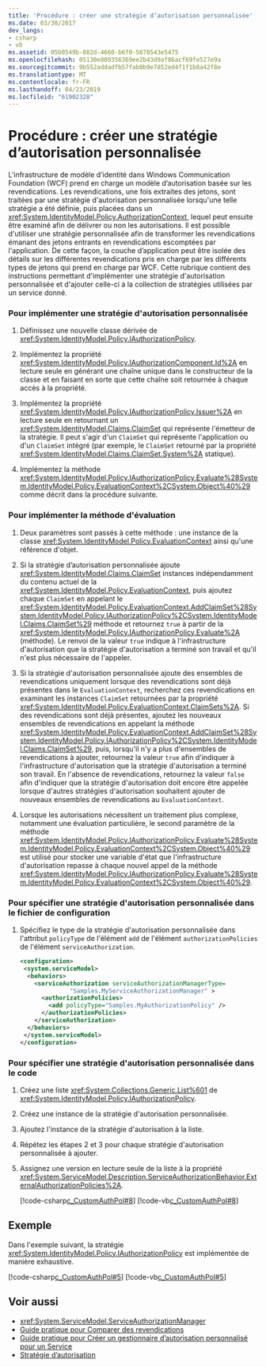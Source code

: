 ```yaml
---
title: 'Procédure : créer une stratégie d’autorisation personnalisée'
ms.date: 03/30/2017
dev_langs:
- csharp
- vb
ms.assetid: 05b0549b-882d-4660-b6f0-5678543e5475
ms.openlocfilehash: 05130e809356369ee2b43d9af86acf69fe527e9a
ms.sourcegitcommit: 9b552addadfb57fab0b9e7852ed4f1f1b8a42f8e
ms.translationtype: MT
ms.contentlocale: fr-FR
ms.lasthandoff: 04/23/2019
ms.locfileid: "61902328"
---
```

# <a name="how-to-create-a-custom-authorization-policy"></a>Procédure : créer une stratégie d’autorisation personnalisée
L’infrastructure de modèle d’identité dans Windows Communication Foundation (WCF) prend en charge un modèle d’autorisation basée sur les revendications. Les revendications, une fois extraites des jetons, sont traitées par une stratégie d'autorisation personnalisée lorsqu'une telle stratégie a été définie, puis placées dans un <xref:System.IdentityModel.Policy.AuthorizationContext>, lequel peut ensuite être examiné afin de délivrer ou non les autorisations. Il est possible d'utiliser une stratégie personnalisée afin de transformer les revendications émanant des jetons entrants en revendications escomptées par l'application. De cette façon, la couche d’application peut être isolée des détails sur les différentes revendications pris en charge par les différents types de jetons qui prend en charge par WCF. Cette rubrique contient des instructions permettant d'implémenter une stratégie d'autorisation personnalisée et d'ajouter celle-ci à la collection de stratégies utilisées par un service donné.  
  
### <a name="to-implement-a-custom-authorization-policy"></a>Pour implémenter une stratégie d'autorisation personnalisée  
  
1. Définissez une nouvelle classe dérivée de <xref:System.IdentityModel.Policy.IAuthorizationPolicy>.  
  
2. Implémentez la propriété <xref:System.IdentityModel.Policy.IAuthorizationComponent.Id%2A> en lecture seule en générant une chaîne unique dans le constructeur de la classe et en faisant en sorte que cette chaîne soit retournée à chaque accès à la propriété.  
  
3. Implémentez la propriété <xref:System.IdentityModel.Policy.IAuthorizationPolicy.Issuer%2A> en lecture seule en retournant un <xref:System.IdentityModel.Claims.ClaimSet> qui représente l'émetteur de la stratégie. Il peut s'agir d'un `ClaimSet` qui représente l'application ou d'un `ClaimSet` intégré (par exemple, le `ClaimSet` retourné par la propriété <xref:System.IdentityModel.Claims.ClaimSet.System%2A> statique).  
  
4. Implémentez la méthode <xref:System.IdentityModel.Policy.IAuthorizationPolicy.Evaluate%28System.IdentityModel.Policy.EvaluationContext%2CSystem.Object%40%29> comme décrit dans la procédure suivante.  
  
### <a name="to-implement-the-evaluate-method"></a>Pour implémenter la méthode d'évaluation  
  
1. Deux paramètres sont passés à cette méthode : une instance de la classe <xref:System.IdentityModel.Policy.EvaluationContext> ainsi qu'une référence d'objet.  
  
2. Si la stratégie d’autorisation personnalisée ajoute <xref:System.IdentityModel.Claims.ClaimSet> instances indépendamment du contenu actuel de la <xref:System.IdentityModel.Policy.EvaluationContext>, puis ajoutez chaque `ClaimSet` en appelant le <xref:System.IdentityModel.Policy.EvaluationContext.AddClaimSet%28System.IdentityModel.Policy.IAuthorizationPolicy%2CSystem.IdentityModel.Claims.ClaimSet%29> méthode et retournez `true` à partir de la <xref:System.IdentityModel.Policy.IAuthorizationPolicy.Evaluate%2A> (méthode). Le renvoi de la valeur `true` indique à l'infrastructure d'autorisation que la stratégie d'autorisation a terminé son travail et qu'il n'est plus nécessaire de l'appeler.  
  
3. Si la stratégie d'autorisation personnalisée ajoute des ensembles de revendications uniquement lorsque des revendications sont déjà présentes dans le `EvaluationContext`, recherchez ces revendications en examinant les instances `ClaimSet` retournées par la propriété <xref:System.IdentityModel.Policy.EvaluationContext.ClaimSets%2A>. Si des revendications sont déjà présentes, ajoutez les nouveaux ensembles de revendications en appelant la méthode <xref:System.IdentityModel.Policy.EvaluationContext.AddClaimSet%28System.IdentityModel.Policy.IAuthorizationPolicy%2CSystem.IdentityModel.Claims.ClaimSet%29>, puis, lorsqu'il n'y a plus d'ensembles de revendications à ajouter, retournez la valeur `true` afin d'indiquer à l'infrastructure d'autorisation que la stratégie d'autorisation a terminé son travail. En l'absence de revendications, retournez la valeur `false` afin d'indiquer que la stratégie d'autorisation doit encore être appelée lorsque d'autres stratégies d'autorisation souhaitent ajouter de nouveaux ensembles de revendications au `EvaluationContext`.  
  
4. Lorsque les autorisations nécessitent un traitement plus complexe, notamment une évaluation particulière, le second paramètre de la méthode <xref:System.IdentityModel.Policy.IAuthorizationPolicy.Evaluate%28System.IdentityModel.Policy.EvaluationContext%2CSystem.Object%40%29> est utilisé pour stocker une variable d'état que l'infrastructure d'autorisation repasse à chaque nouvel appel de la méthode <xref:System.IdentityModel.Policy.IAuthorizationPolicy.Evaluate%28System.IdentityModel.Policy.EvaluationContext%2CSystem.Object%40%29>.  
  
### <a name="to-specify-a-custom-authorization-policy-through-configuration"></a>Pour spécifier une stratégie d'autorisation personnalisée dans le fichier de configuration  
  
1. Spécifiez le type de la stratégie d'autorisation personnalisée dans l'attribut `policyType` de l'élément `add` de l'élément `authorizationPolicies` de l'élément `serviceAuthorization`.  
  
    ```xml  
    <configuration>  
     <system.serviceModel>  
      <behaviors>  
        <serviceAuthorization serviceAuthorizationManagerType=  
                  "Samples.MyServiceAuthorizationManager" >  
          <authorizationPolicies>  
            <add policyType="Samples.MyAuthorizationPolicy" />  
          </authorizationPolicies>  
        </serviceAuthorization>  
      </behaviors>  
     </system.serviceModel>  
    </configuration>  
    ```  
  
### <a name="to-specify-a-custom-authorization-policy-through-code"></a>Pour spécifier une stratégie d'autorisation personnalisée dans le code  
  
1. Créez une liste <xref:System.Collections.Generic.List%601> de <xref:System.IdentityModel.Policy.IAuthorizationPolicy>.  
  
2. Créez une instance de la stratégie d'autorisation personnalisée.  
  
3. Ajoutez l'instance de la stratégie d'autorisation à la liste.  
  
4. Répétez les étapes 2 et 3 pour chaque stratégie d'autorisation personnalisée à ajouter.  
  
5. Assignez une version en lecture seule de la liste à la propriété <xref:System.ServiceModel.Description.ServiceAuthorizationBehavior.ExternalAuthorizationPolicies%2A>.  
  
     [!code-csharp[c_CustomAuthPol#8](../../../../samples/snippets/csharp/VS_Snippets_CFX/c_customauthpol/cs/c_customauthpol.cs#8)]
     [!code-vb[c_CustomAuthPol#8](../../../../samples/snippets/visualbasic/VS_Snippets_CFX/c_customauthpol/vb/source.vb#8)]  
  
## <a name="example"></a>Exemple  
 Dans l'exemple suivant, la stratégie <xref:System.IdentityModel.Policy.IAuthorizationPolicy> est implémentée de manière exhaustive.  
  
 [!code-csharp[c_CustomAuthPol#5](../../../../samples/snippets/csharp/VS_Snippets_CFX/c_customauthpol/cs/c_customauthpol.cs#5)]
 [!code-vb[c_CustomAuthPol#5](../../../../samples/snippets/visualbasic/VS_Snippets_CFX/c_customauthpol/vb/source.vb#5)]  
  
## <a name="see-also"></a>Voir aussi

- <xref:System.ServiceModel.ServiceAuthorizationManager>
- [Guide pratique pour Comparer des revendications](../../../../docs/framework/wcf/extending/how-to-compare-claims.md)
- [Guide pratique pour Créer un gestionnaire d’autorisation personnalisé pour un Service](../../../../docs/framework/wcf/extending/how-to-create-a-custom-authorization-manager-for-a-service.md)
- [Stratégie d’autorisation](../../../../docs/framework/wcf/samples/authorization-policy.md)
